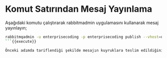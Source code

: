 # Komut Satırından Mesaj Yayınlama

Aşağıdaki komutu çalıştırarak rabbitmadmin uygulamasını kullanarak mesaj yayınlayın;

```bash
rabbitmqadmin -u enterprisecoding -p enterprisecoding publish --vhost=default exchange=headersExchange payload="Enterprisecoding rabbitmq eğitimi ikinci örnek direct exchange mesajı" routing_key="" properties='{ "headers": {"modul": "personel", "tur": "is-emri", "islem": "ayrilma"}}'
```{{execute}}

Önceki adımda tariflendiği şekilde mesajın kuyruklara teslim edildiğini teyit edin.